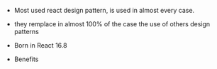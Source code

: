 - Most used react design pattern, is used in almost every case.
- they remplace in almost 100% of the case the use of others design patterns
- Born in React 16.8

- Benefits
